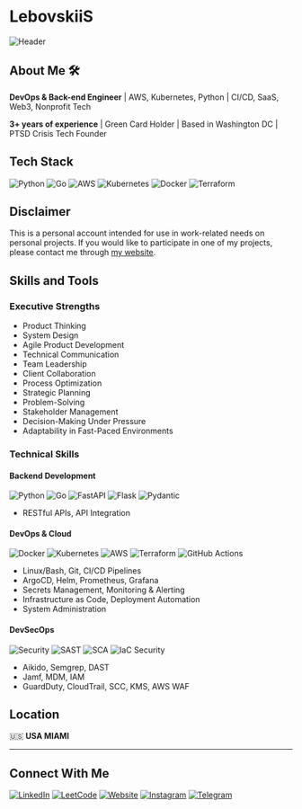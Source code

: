 # LebovskiiS

![Header](https://github.com/LebovskiiS/LebovskiiS/blob/main/assets/Coming%20Soon%20Minimalist%20Facebook%20Cover%20(1).gif)

## About Me 🛠️

**DevOps & Back-end Engineer** | AWS, Kubernetes, Python | CI/CD, SaaS, Web3, Nonprofit Tech

**3+ years of experience** | Green Card Holder | Based in Washington DC | PTSD Crisis Tech Founder

## Tech Stack

![Python](https://img.shields.io/badge/Python-3776AB?style=for-the-badge&logo=python&logoColor=white)
![Go](https://img.shields.io/badge/Go-00ADD8?style=for-the-badge&logo=go&logoColor=white)
![AWS](https://img.shields.io/badge/AWS-FF9900?style=for-the-badge&logo=amazonaws&logoColor=white)
![Kubernetes](https://img.shields.io/badge/Kubernetes-326CE5?style=for-the-badge&logo=kubernetes&logoColor=white)
![Docker](https://img.shields.io/badge/Docker-2496ED?style=for-the-badge&logo=docker&logoColor=white)
![Terraform](https://img.shields.io/badge/Terraform-7B42BC?style=for-the-badge&logo=terraform&logoColor=white)

## Disclaimer

This is a personal account intended for use in work-related needs on personal projects. If you would like to participate in one of my projects, please contact me through [my website](https://zheliabovskii.info).

## Skills and Tools

### Executive Strengths
- Product Thinking
- System Design  
- Agile Product Development
- Technical Communication
- Team Leadership
- Client Collaboration
- Process Optimization
- Strategic Planning
- Problem-Solving
- Stakeholder Management
- Decision-Making Under Pressure
- Adaptability in Fast-Paced Environments

### Technical Skills

#### Backend Development
![Python](https://img.shields.io/badge/Python-3776AB?style=flat&logo=python&logoColor=white)
![Go](https://img.shields.io/badge/Go-00ADD8?style=flat&logo=go&logoColor=white)
![FastAPI](https://img.shields.io/badge/FastAPI-009688?style=flat&logo=fastapi&logoColor=white)
![Flask](https://img.shields.io/badge/Flask-000000?style=flat&logo=flask&logoColor=white)
![Pydantic](https://img.shields.io/badge/Pydantic-000000?style=flat&logo=pydantic&logoColor=white)

- RESTful APIs, API Integration

#### DevOps & Cloud
![Docker](https://img.shields.io/badge/Docker-2496ED?style=flat&logo=docker&logoColor=white)
![Kubernetes](https://img.shields.io/badge/Kubernetes-326CE5?style=flat&logo=kubernetes&logoColor=white)
![AWS](https://img.shields.io/badge/AWS-FF9900?style=flat&logo=amazonaws&logoColor=white)
![Terraform](https://img.shields.io/badge/Terraform-7B42BC?style=flat&logo=terraform&logoColor=white)
![GitHub Actions](https://img.shields.io/badge/GitHub_Actions-2088FF?style=flat&logo=github-actions&logoColor=white)

- Linux/Bash, Git, CI/CD Pipelines
- ArgoCD, Helm, Prometheus, Grafana
- Secrets Management, Monitoring & Alerting
- Infrastructure as Code, Deployment Automation
- System Administration

#### DevSecOps
![Security](https://img.shields.io/badge/Security-FF6B6B?style=flat&logo=security&logoColor=white)
![SAST](https://img.shields.io/badge/SAST-4CAF50?style=flat&logo=security&logoColor=white)
![SCA](https://img.shields.io/badge/SCA-2196F3?style=flat&logo=security&logoColor=white)
![IaC Security](https://img.shields.io/badge/IaC_Security-FF9800?style=flat&logo=security&logoColor=white)

- Aikido, Semgrep, DAST
- Jamf, MDM, IAM
- GuardDuty, CloudTrail, SCC, KMS, AWS WAF

## Location

🇺🇸 **USA MIAMI**

---

## Connect With Me

[![LinkedIn](https://img.shields.io/badge/LinkedIn-0077B5?style=for-the-badge&logo=linkedin&logoColor=white)](https://www.linkedin.com/in/zheliabovskiisergei/)
[![LeetCode](https://img.shields.io/badge/LeetCode-FFA116?style=for-the-badge&logo=leetcode&logoColor=black)](https://leetcode.com/progress/)
[![Website](https://img.shields.io/badge/Website-000000?style=for-the-badge&logo=About.me&logoColor=white)](https://zheliabovskii.info)
[![Instagram](https://img.shields.io/badge/Instagram-E4405F?style=for-the-badge&logo=instagram&logoColor=white)](https://instagram.com/mr_lebovskii)
[![Telegram](https://img.shields.io/badge/Telegram-2CA5E0?style=for-the-badge&logo=telegram&logoColor=white)](https://t.me/zheliabovskii)